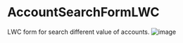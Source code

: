 # AccountSearchFormLWC
LWC form for search different value of accounts.
![image](https://user-images.githubusercontent.com/71832851/104813327-301fa280-5811-11eb-832e-edd8c4d0f640.png)
